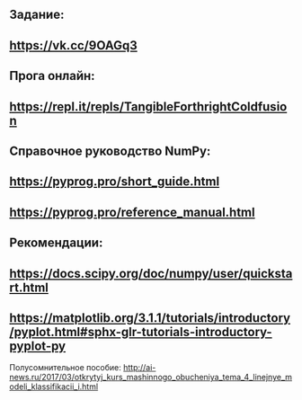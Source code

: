 Задание:
-
https://vk.cc/9OAGq3
-
Прога онлайн:
-
https://repl.it/repls/TangibleForthrightColdfusion 
-

Справочное руководство NumPy:
-
https://pyprog.pro/short_guide.html
-
https://pyprog.pro/reference_manual.html
-

Рекомендации:
-
https://docs.scipy.org/doc/numpy/user/quickstart.html
-
https://matplotlib.org/3.1.1/tutorials/introductory/pyplot.html#sphx-glr-tutorials-introductory-pyplot-py
-
Полусомнительное пособие:
http://ai-news.ru/2017/03/otkrytyj_kurs_mashinnogo_obucheniya_tema_4_linejnye_modeli_klassifikacii_i.html
